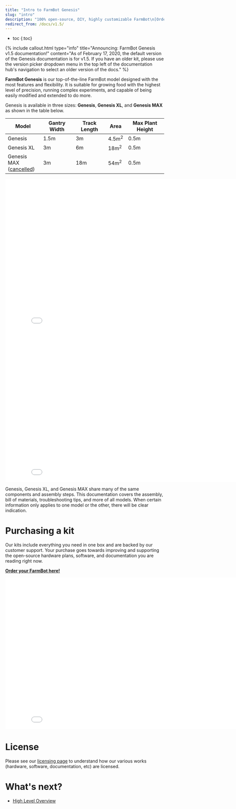 ```yaml
---
title: "Intro to FarmBot Genesis"
slug: "intro"
description: "100% open-source, DIY, highly customizable FarmBot\n[Order yours here!](http://buy.farm.bot/)"
redirect_from: /docs/v1.5/
---
```


* toc
{:toc}


{%
include callout.html
type="info"
title="Announcing: FarmBot Genesis v1.5 documentation!"
content="As of February 17, 2020, the default version of the Genesis documentation is for v1.5. If you have an older kit, please use the version picker dropdown menu in the top left of the documentation hub's navigation to select an older version of the docs."
%}

**FarmBot Genesis** is our top-of-the-line FarmBot model designed with the most features and flexibility. It is suitable for growing food with the highest level of precision, running complex experiments, and capable of being easily modified and extended to do more.

Genesis is available in three sizes: **Genesis**, **Genesis XL**, and **Genesis MAX** as shown in the table below.

|Model                         |Gantry Width                  |Track Length                  |Area                          |Max Plant Height              |
|------------------------------|------------------------------|------------------------------|------------------------------|------------------------------|
|Genesis                       |1.5m                          |3m                            |4.5m<sup>2</sup>              |0.5m
|Genesis XL                    |3m                            |6m                            |18m<sup>2</sup>               |0.5m
|Genesis MAX<br>([cancelled](https://farm.bot/blogs/news/putting-farmbot-genesis-max-and-express-max-on-hold))|3m                            |18m                           |54m<sup>2</sup>               |0.5m



<iframe class="embedly-embed" src="//cdn.embedly.com/widgets/media.html?src=https%3A%2F%2Fwww.youtube.com%2Fembed%2F60htrqei_U0%3Ffeature%3Doembed&url=http%3A%2F%2Fwww.youtube.com%2Fwatch%3Fv%3D60htrqei_U0&image=https%3A%2F%2Fi.ytimg.com%2Fvi%2F60htrqei_U0%2Fhqdefault.jpg&key=f2aa6fc3595946d0afc3d76cbbd25dc3&type=text%2Fhtml&schema=youtube" width="854" height="480" scrolling="no" frameborder="0" allow="autoplay; fullscreen" allowfullscreen="true"></iframe>



<iframe class="embedly-embed" src="//cdn.embedly.com/widgets/media.html?src=https%3A%2F%2Fwww.youtube.com%2Fembed%2F6XWiTzFPWWc%3Ffeature%3Doembed&display_name=YouTube&url=https%3A%2F%2Fwww.youtube.com%2Fwatch%3Fv%3D6XWiTzFPWWc&image=https%3A%2F%2Fi.ytimg.com%2Fvi%2F6XWiTzFPWWc%2Fhqdefault.jpg&key=f2aa6fc3595946d0afc3d76cbbd25dc3&type=text%2Fhtml&schema=youtube" width="854" height="480" scrolling="no" title="YouTube embed" frameborder="0" allow="autoplay; fullscreen" allowfullscreen="true"></iframe>

Genesis, Genesis XL, and Genesis MAX share many of the same components and assembly steps. This documentation covers the assembly, bill of materials, troubleshooting tips, and more of all models. When certain information only applies to one model or the other, there will be clear indication.

# Purchasing a kit
Our kits include everything you need in one box and are backed by our customer support. Your purchase goes towards improving and supporting the open-source hardware plans, software, and documentation you are reading right now.

**[Order your FarmBot here!](http://buy.farm.bot)**

<iframe class="embedly-embed" src="//cdn.embedly.com/widgets/media.html?src=https%3A%2F%2Fwww.youtube.com%2Fembed%2F_jw98qozK4s%3Ffeature%3Doembed&url=http%3A%2F%2Fwww.youtube.com%2Fwatch%3Fv%3D_jw98qozK4s&image=https%3A%2F%2Fi.ytimg.com%2Fvi%2F_jw98qozK4s%2Fhqdefault.jpg&key=02466f963b9b4bb8845a05b53d3235d7&type=text%2Fhtml&schema=youtube" width="854" height="480" scrolling="no" frameborder="0" allowfullscreen></iframe>

# License
Please see our [licensing page](http://licensing.farm.bot) to understand how our various works (hardware, software, documentation, etc) are licensed.

# What's next?

 * [High Level Overview](../FarmBot-Genesis-V1.5/intro/high-level-overview.md)
